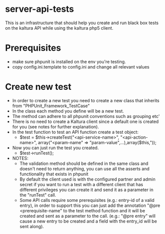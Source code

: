# server-api-tests
This is an infrastructure that should help you create and run black box tests on the kaltura API while using the kaltura php5 client.

Prerequisites
================
* make sure phpunit is installed on the env you're testing.
* copy config.ini.template to config.ini and change all relevant values

Create new test
===============
* In order to create a new test you need to create a new class that inherits from "PHPUnit_Framework_TestCase"
* In the class each method you define will be a new test.
* The method can adhere to all phpunit conventions such as grouping etc'
* There is no need to create a Kaltura client since a default one is created for you (see notes for further explanation).
* In the test function to test an API function create a test object:
    - $test = $this->createTest("<api-service-name>", "<api-action-name>", array("<param-name" => "param-value",...),array($this,"<name-Of-Validation-Method>));
* Now you can just run the test you created.
    - $test->runTest();
* NOTES: 
    - The validation method should be defined in the same class and doesn't need to return anything, you can use all the asserts and functionality that exists in phpunit
    - By default the client used is with the configured partner and admin secret if you want to run a test with a different client that has different privileges you can create it and send it as a parameter in the "runTest" call.
    - Some API calls require some prerequisites (e.g.: entry-id of a valid entry), in order to support this you can just add the annotation "@pre <prerequisite-name" to the test method function and it will be created and sent as a parameter to the call. (e.g.: "@pre entry" will cause a new entry to be created and a field with the entry_id will be sent along).
    
    
     